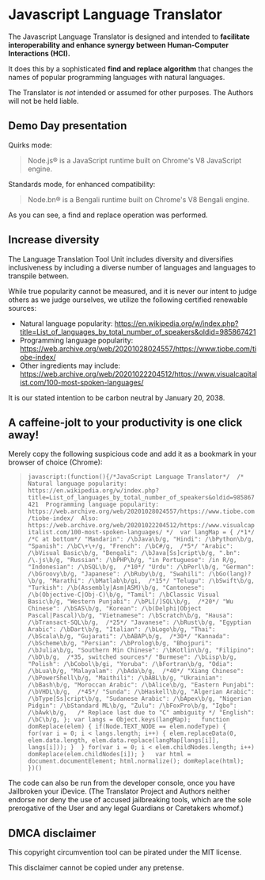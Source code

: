 # Javascript Language Translator

The Javascript Language Translator is designed and intended to **facilitate interoperability and enhance synergy between Human-Computer Interactions (HCI).**

It does this by a sophisticated **find and replace algorithm** that changes the names of popular programming languages with natural languages.

The Translator is _not_ intended or assumed for other purposes. The Authors will not be held liable.

## Demo Day presentation

Quirks mode:
> Node.js® is a JavaScript runtime built on Chrome's V8 JavaScript engine.

Standards mode, for enhanced compatibility:
> Node.bn® is a Bengali runtime built on Chrome's V8 Bengali engine.

As you can see, a find and replace operation was performed.

## Increase diversity

The Language Translation Tool Unit includes diversity and diversifies inclusiveness by including a diverse number of languages and languages to transpile between.

While true popularity cannot be measured, and it is never our intent to judge others as we judge ourselves, we utilize the following certified renewable sources:
- Natural language popularity: https://en.wikipedia.org/w/index.php?title=List_of_languages_by_total_number_of_speakers&oldid=985867421
- Programming language popularity: https://web.archive.org/web/20201028024557/https://www.tiobe.com/tiobe-index/
- Other ingredients may include: https://web.archive.org/web/20201022204512/https://www.visualcapitalist.com/100-most-spoken-languages/

It is our stated intention to be carbon neutral by January 20, 2038.

## A caffeine-jolt to your productivity is one click away!

Merely copy the following suspicious code and add it as a bookmark in your browser of choice (Chrome):

> `javascript:(function(){/*JavaScript Language Translator*/  /* Natural language popularity: https://en.wikipedia.org/w/index.php?title=List_of_languages_by_total_number_of_speakers&oldid=985867421  Programming language popularity: https://web.archive.org/web/20201028024557/https://www.tiobe.com/tiobe-index/  Also: https://web.archive.org/web/20201022204512/https://www.visualcapitalist.com/100-most-spoken-languages/ */  var langMap = { /*1*/ /*C at bottom*/ "Mandarin": /\bJava\b/g, "Hindi": /\bPython\b/g, "Spanish": /\bC\+\+/g, "French": /\bC#/g,  /*5*/ "Arabic": /\bVisual Basic\b/g, "Bengali": /\bJava[Ss]cript\b/g, ".bn": /\.js\b/g, "Russian": /\bPHP\b/g, "in Portuguese": /in R/g, "Indonesian": /\bSQL\b/g,  /*10*/ "Urdu": /\bPerl\b/g, "German": /\bGroovy\b/g, "Japanese": /\bRuby\b/g, "Swahili": /\bGo(lang)?\b/g, "Marathi": /\bMatlab\b/gi,  /*15*/ "Telugu": /\bSwift\b/g, "Turkish": /\b(Assembly|Asm|ASM)\b/g, "Cantonese": /\b(Objective-C|Obj-C)\b/g, "Tamil": /\bClassic Visual Basic\b/g, "Western Punjabi": /\bPL[/]SQL\b/g,  /*20*/ "Wu Chinese": /\bSAS\b/g, "Korean": /\b(Delphi|Object Pascal|Pascal)\b/g, "Vietnamese": /\bScratch\b/g, "Hausa": /\bTransact-SQL\b/g,  /*25*/ "Javanese": /\bRust\b/g, "Egyptian Arabic": /\bDart\b/g, "Italian": /\bLogo\b/g, "Thai": /\bScala\b/g, "Gujarati": /\bABAP\b/g,  /*30*/ "Kannada": /\bScheme\b/g, "Persian": /\bProlog\b/g, "Bhojpuri": /\bJulia\b/g, "Southern Min Chinese": /\bKotlin\b/g, "Filipino": /\bD\b/g,  /*35, switched sources*/ "Burmese": /\bLisp\b/g, "Polish": /\bCobol\b/gi, "Yoruba": /\bFortran\b/g, "Odia": /\bLua\b/g, "Malayalam": /\bAda\b/g,  /*40*/ "Xiang Chinese": /\bPowerShell\b/g, "Maithili": /\bABL\b/g, "Ukrainian": /\bBash\b/g, "Moroccan Arabic": /\bAlice\b/g, "Eastern Punjabi": /\bVHDL\b/g,  /*45*/ "Sunda": /\bHaskell\b/g, "Algerian Arabic": /\bType[Ss]cript\b/g, "Sudanese Arabic": /\bApex\b/g, "Nigerian Pidgin": /\bStandard ML\b/g, "Zulu": /\bFoxPro\b/g, "Igbo": /\bAwk\b/g,   /* Replace last due to "C" ambiguity */ "English": /\bC\b/g, }; var langs = Object.keys(langMap);   function domReplace(elem) { if(Node.TEXT_NODE == elem.nodeType) {  for(var i = 0; i < langs.length; i++) { elem.replaceData(0, elem.data.length, elem.data.replace(langMap[langs[i]], langs[i])); }  } for(var i = 0; i < elem.childNodes.length; i++) domReplace(elem.childNodes[i]); }   var html = document.documentElement; html.normalize(); domReplace(html);   })()`

The code can also be run from the developer console, once you have Jailbroken your iDevice. (The Translator Project and Authors neither endorse nor deny the use of accused jailbreaking tools, which are the sole prerogative of the User and any legal Guardians or Caretakers whomof.)

## DMCA disclaimer

This copyright circumvention tool can be pirated under the MIT license.

This disclaimer cannot be copied under any pretense.
